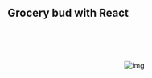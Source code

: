 ## Grocery bud with React
<br>
<br><br>
<p align="center">
<img src="https://user-images.githubusercontent.com/65863834/130411846-11e0786c-8176-47f9-9b16-a775017086e0.gif" alt="img"/>
</p>

<br>
<br><br>

